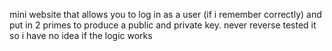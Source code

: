 mini website that allows you to log in as a user (if i remember correctly) and put in 2 primes to produce a public and private key. never reverse tested it so i have no idea if the logic works
